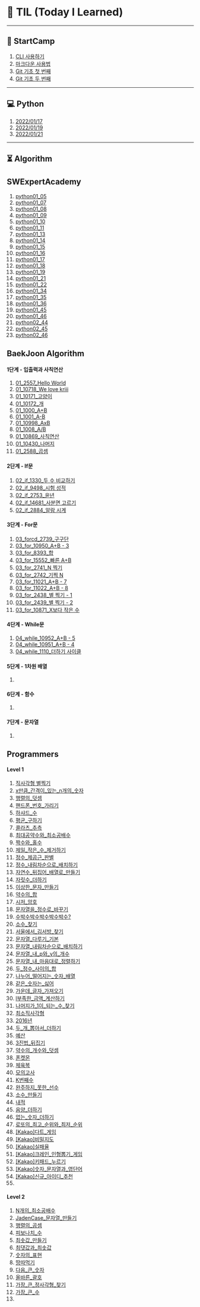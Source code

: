 # 🌱 TIL (Today I Learned)

---

## 🚀 StartCamp

1. [CLI 사용하기](Startcamp/CLI.md)
2. [마크다운 사용법](Startcamp/markdown.md)
3. [Git 기초 첫 번째](Startcamp/git.md)
3. [Git 기초 두 번째 ](Startcamp/git2.md)

---

## 💻 Python

1. [2022/01/17](Python/live_220117.md)
2. [2022/01/19](Python/live_220119.md)
2. [2022/01/21](Python/live_220121.md)

---

## ⏳ Algorithm

## SWExpertAcademy

1. [python01_05](Algorithm/SWExpertAcademy/python01_05_exam.py)
2. [python01_07](Algorithm/SWExpertAcademy/python01_07_exam.py)
3. [python01_08](https://github.com/ict-cspark/TIL/blob/master/Algorithm/SWExpertAcademy/python01_08_exam.py)
4. [python01_09](Algorithm/SWExpertAcademy/python01_09_exam.py)
5. [python01_10](Algorithm/SWExpertAcademy/python01_10_exam.py)
6. [python01_11](Algorithm/SWExpertAcademy/python01_11_exam.py)
7. [python01_13](Algorithm/SWExpertAcademy/python01_13_exam.py)
8. [python01_14](Algorithm/SWExpertAcademy/python01_14_exam.py)
9. [python01_15](Algorithm/SWExpertAcademy/python01_15_exam.py)
10. [python01_16](Algorithm/SWExpertAcademy/python01_16_exam.py)
11. [python01_17](Algorithm/SWExpertAcademy/python01_17_exam.py)
12. [python01_18](Algorithm/SWExpertAcademy/python01_18_exam.py)
13. [python01_19](Algorithm/SWExpertAcademy/python01_19_exam.py)
14. [python01_21](Algorithm/SWExpertAcademy/python01_21_exam.py)
15. [python01_22](Algorithm/SWExpertAcademy/python01_22_exam.py)
16. [python01_34](Algorithm/SWExpertAcademy/python01_34_exam.py)
17. [python01_35](Algorithm/SWExpertAcademy/python01_35_exam.py)
18. [python01_36](Algorithm/SWExpertAcademy/python01_36_exam.py)
19. [python01_45](Algorithm/SWExpertAcademy/python01_45_exam.py)
20. [python01_46](Algorithm/SWExpertAcademy/python01_46_exam.py)
21. [python02_44](Algorithm/SWExpertAcademy/python02_44_exam.py)
22. [python02_45](Algorithm/SWExpertAcademy/python02_45_exam.py)
23. [python02_46](Algorithm/SWExpertAcademy/python02_46_exam.py)



## BaekJoon Algorithm

#### 1단계 - 입출력과 사칙연산

1. [01_2557_Hello World](Algorithm/Baekjoon/Step1/01_2557.py)
2. [01_10718_We love kriii](Algorithm/Baekjoon/Step1/01_10718.py)
3. [01_10171_고양이](Algorithm/Baekjoon/Step1/01_10171.py)
4. [01_10172_개](Algorithm/Baekjoon/Step1/01_10172.py)
5. [01_1000_A+B](Algorithm/Baekjoon/Step1/01_1000.py)
6. [01_1001_A-B](Algorithm/Baekjoon/Step1/01_1001.py)
7. [01_10998_AxB](Algorithm/Baekjoon/Step1/01_10998.py)
8. [01_1008_A/B](Algorithm/Baekjoon/Step1/01_1008.py)
9. [01_10869_사칙연산](Algorithm/Baekjoon/Step1/01_10869.py)
10. [01_10430_나머지](Algorithm/Baekjoon/Step1/01_10430.py)
11. [01_2588_곱셈](Algorithm/Baekjoon/Step1/01_2588.py)

#### 2단계 - If문

1. [02_if_1330_두 수 비교하기](Algorithm/Baekjoon/Step2/02_if_1330.py)
2. [02_if_9498_시험 성적](Algorithm/Baekjoon/Step2/02_if_9498.py)
3. [02_if_2753_윤년](Algorithm/Baekjoon/Step2/02_if_2753.py)
4. [02_if_14681_사분면 고르기](Algorithm/Baekjoon/Step2/02_if_14681.py)
5. [02_if_2884_알람 시계](Algorithm/Baekjoon/Step2/02_if_2884.py)

#### 3단계 - For문

1. [03_forcd_2739_구구단](Algorithm/Baekjoon/Step3/03_for_2739.py)
1. [03_for_10950_A+B - 3](Algorithm/Baekjoon/Step3/03_for_10950.py)
1. [03_for_8393_합](Algorithm/Baekjoon/Step3/03_for_8393.py)
1. [03_for_15552_빠른 A+B](Algorithm/Baekjoon/Step3/03_for_15552.py)
1. [03_for_2741_N 찍기](Algorithm/Baekjoon/Step3/03_for_2741.py)
1. [03_for_2742_기찍 N](Algorithm/Baekjoon/Step3/03_for_2742.py)
1. [03_for_11021_A+B - 7](Algorithm/Baekjoon/Step3/03_for_11021.py)
1. [03_for_11022_A+B - 8](Algorithm/Baekjoon/Step3/03_for_11022.py)
1. [03_for_2438_별 찍기 - 1](Algorithm/Baekjoon/Step3/03_for_2438.py)
1. [03_for_2439_별 찍기 - 2](Algorithm/Baekjoon/Step3/03_for_2439.py)
1. [03_for_10871_X보다 작은 수](Algorithm/Baekjoon/Step3/03_for_10871.py)

#### 4단계 - While문

1. [04_while_10952_A+B - 5](Algorithm/Baekjoon/Step4/04_while_10952.py)
2. [04_while_10951_A+B - 4](Algorithm/Baekjoon/Step4/04_while_10951.py)
3. [04_while_1110_더하기 사이클](Algorithm/Baekjoon/Step4/04_while_1110.py)

#### 5단계 - 1차원 배열

1. 

#### 6단계 - 함수

1. 

#### 7단계 - 문자열

1. 

## Programmers

#### Level 1

1. [직사각형 별찍기](Algorithm/Programmers/Level1/level1_직사각형_별찍기.py)
2. [x만큼_간격이_있는_n개의_숫자](Algorithm/Programmers/Level1/level1_x만큼_간격이_있는_n개의_숫자.py)
3. [행렬의_덧셈](Algorithm/Programmers/Level1/level1_행렬의_덧셈.py)
4. [핸드폰_번호_가리기](Algorithm/Programmers/Level1/level1_핸드폰_번호_가리기.py)
5. [하샤드_수](Algorithm/Programmers/Level1/level1_하샤드_수.py)
6. [평균_구하기](Algorithm/Programmers/Level1/level1_평균_구하기.py)
7. [콜라츠_추측](Algorithm/Programmers/Level1/level1_콜라츠_추측.py)
8. [최대공약수와_최소공배수](Algorithm/Programmers/Level1/level1_최대공약수와_최소공배수.py)
9. [짝수와_홀수](Algorithm/Programmers/Level1/level1_짝수와_홀수.py)
10. [제일_작은_수_제거하기](Algorithm/Programmers/Level1/level1_제일_작은_수_제거하기.py)
11. [정수_제곱근_판별](Algorithm/Programmers/Level1/level1_정수_제곱근_판별.py)
12. [정수_내림차순으로_배치하기](Algorithm/Programmers/Level1/level1_정수_내림차순으로_배치하기.py)
13. [자연수_뒤집어_배열로_만들기](Algorithm/Programmers/Level1/level1_자연수_뒤집어_배열로_만들기.py)
14. [자릿수_더하기](Algorithm/Programmers/Level1/level1_자릿수_더하기.py)
15. [이상한_문자_만들기](Algorithm/Programmers/Level1/level1_이상한_문자_만들기.py)
16. [약수의_합](Algorithm/Programmers/Level1/level1_약수의_합.py)
17. [시저_암호](Algorithm/Programmers/Level1/level1_시저_암호.py)
18. [문자열을_정수로_바꾸기](Algorithm/Programmers/Level1/level1_문자열을_정수로_바꾸기.py)
19. [수박수박수박수박수박수?](Algorithm/Programmers/Level1/level1_수박수박수박수박수박수.py)
20. [소수_찾기](Algorithm/Programmers/Level1/level1_소수_찾기.py)
21. [서울에서_김서방_찾기](Algorithm/Programmers/Level1/level1_서울에서_김서방_찾기.py)
22. [문자열_다루기_기본](Algorithm/Programmers/Level1/level1_문자열_다루기_기본.py)
23. [문자열_내림차순으로_배치하기](Algorithm/Programmers/Level1/level1_문자열_내림차순으로_배치하기.py)
24. [문자열_내_p와_y의_개수](Algorithm/Programmers/Level1/level1_문자열_내_p와_y의_개수.py)
25. [문자열_내_마음대로_정렬하기](Algorithm/Programmers/Level1/level1_문자열_내_마음대로_정렬하기.py)
26. [두_정수_사이의_합](Algorithm/Programmers/Level1/level1_두_정수_사이의_합.py)
27. [나누어_떨어지는_숫자_배열](Algorithm/Programmers/Level1/level1_나누어_떨어지는_숫자_배열.py)
28. [같은_숫자는_싫어](Algorithm/Programmers/Level1/level1_같은_숫자는_싫어.py)
29. [가운데_글자_가져오기](Algorithm/Programmers/Level1/level1_가운데_글자_가져오기.py)
30. [l부족한_금액_계산하기](Algorithm/Programmers/Level1/level1_부족한_금액_계산하기.py)
31. [나머지가_1이_되는_수_찾기](Algorithm/Programmers/Level1/level1_나머지가_1이_되는_수_찾기.py)
32. [최소직사각형](Algorithm/Programmers/Level1/level1_최소직사각형.py)
33. [2016년](Algorithm/Programmers/Level1/level1_2016년.py)
34. [두_개_뽑아서_더하기](Algorithm/Programmers/Level1/level1_두_개_뽑아서_더하기.py)
35. [예산](Algorithm/Programmers/Level1/level1_예산.py)
36. [3진법_뒤집기](Algorithm/Programmers/Level1/level1_3진법_뒤집기.py)
37. [약수의_개수와_덧셈](Algorithm/Programmers/Level1/level1_약수의_개수와_덧셈.py)
38. [폰켓몬](Algorithm/Programmers/Level1/level1_폰켓몬.py)
39. [체육복](Algorithm/Programmers/Level1/level1_체육복.py)
40. [모의고사](Algorithm/Programmers/Level1/level1_모의고사.py)
41. [K번째수](Algorithm/Programmers/Level1/level1_K번째수.py)
42. [완주하지_못한_선수](Algorithm/Programmers/Level1/level1_완주하지_못한_선수.py)
43. [소수_만들기](Algorithm/Programmers/Level1/level1_소수_만들기.py)
44. [내적](Algorithm/Programmers/Level1/level1_내적.py)
45. [음양_더하기](Algorithm/Programmers/Level1/level1_음양_더하기.py)
46. [없는_숫자_더하기](Algorithm/Programmers/Level1/level1_없는_숫자_더하기.py)
47. [로또의_최고_순위와_최저_순위](Algorithm/Programmers/Level1/level1_로또의_최고_순위와_최저_순위.py)
48. [[Kakao]다트_게임](Algorithm/Programmers/Level1/level1_kakao_다트_게임.py)
49. [[Kakao]비밀지도](Algorithm/Programmers/Level1/level1_kakao_비밀지도.py)
50. [[Kakao]실패율](Algorithm/Programmers/Level1/level1_kakao_실패율.py)
51. [[Kakao]크레인_인형뽑기_게임](Algorithm/Programmers/Level1/level1_kakao_크레인_인형뽑기_게임.py)
52. [[Kakao]키패드_누르기](Algorithm/Programmers/Level1/level1_kakao_키패드_누르기.py)
53. [[Kakao]숫자_문자열과_영단어](Algorithm/Programmers/Level1/level1_kakao_숫자_문자열과_영단어.py)
54. [[Kakao]신규_아이디_추천](Algorithm/Programmers/Level1/level1_kakao_신규_아이디_추천.py)
55. 

#### Level 2

1. [N개의_최소공배수](Algorithm/Programmers/Level2/level2_N개의_최소공배수.py)
2. [JadenCase_문자열_만들기](Algorithm/Programmers/Level2/level2_JadenCase_문자열_만들기.py)
2. [행렬의_곱셈](Algorithm/Programmers/Level2/level2_행렬의_곱셈.py)
2. [피보나치_수](Algorithm/Programmers/Level2/level2_피보나치_수.py)
2. [최솟값_만들기](Algorithm/Programmers/Level2/level2_최솟값_만들기.py)
2. [최댓값과_최솟값](Algorithm/Programmers/Level2/level2_최댓값과_최솟값.py)
2. [숫자의_표현](Algorithm/Programmers/Level2/level2_숫자의_표현.py)
2. [땅따먹기](Algorithm/Programmers/Level2/level2_땅따먹기.py)
2. [다음_큰_숫자](Algorithm/Programmers/Level2/level2_다음_큰_숫자.py)
2. [올바른_괄호](Algorithm/Programmers/Level2/level2_올바른_괄호.py)
2. [가장_큰_정사각형_찾기](Algorithm/Programmers/Level2/level2_가장_큰_정사각형_찾기.py)
2. [가장_큰_수](Algorithm/Programmers/Level2/level2_가장_큰_수.py)
2. 

